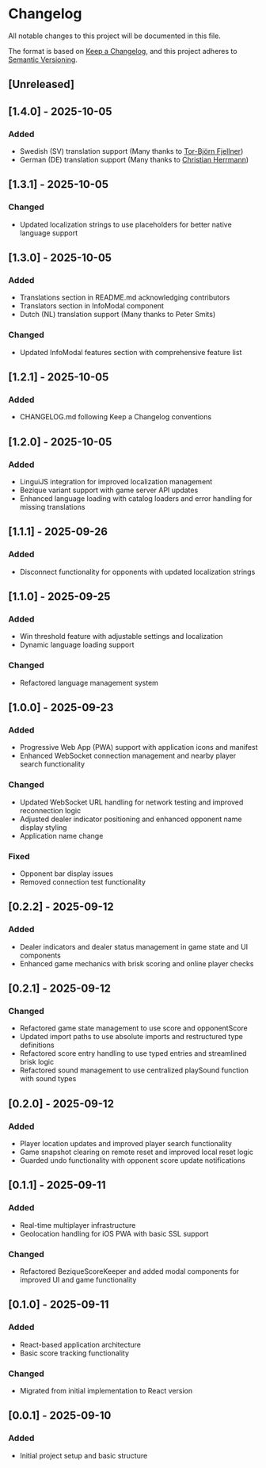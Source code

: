 # Changelog

All notable changes to this project will be documented in this file.

The format is based on [Keep a Changelog](https://keepachangelog.com/en/1.0.0/),
and this project adheres to [Semantic Versioning](https://semver.org/spec/v2.0.0.html).

## [Unreleased]

## [1.4.0] - 2025-10-05

### Added
- Swedish (SV) translation support (Many thanks to [Tor-Björn Fjellner](https://fjellner.com/))
- German (DE) translation support (Many thanks to [Christian Herrmann](https://presskopp.com/))

## [1.3.1] - 2025-10-05

### Changed
- Updated localization strings to use placeholders for better native language support

## [1.3.0] - 2025-10-05

### Added
- Translations section in README.md acknowledging contributors
- Translators section in InfoModal component
- Dutch (NL) translation support (Many thanks to Peter Smits)

### Changed
- Updated InfoModal features section with comprehensive feature list

## [1.2.1] - 2025-10-05

### Added
- CHANGELOG.md following Keep a Changelog conventions

## [1.2.0] - 2025-10-05

### Added
- LinguiJS integration for improved localization management
- Bezique variant support with game server API updates
- Enhanced language loading with catalog loaders and error handling for missing translations

## [1.1.1] - 2025-09-26

### Added
- Disconnect functionality for opponents with updated localization strings

## [1.1.0] - 2025-09-25

### Added
- Win threshold feature with adjustable settings and localization
- Dynamic language loading support

### Changed
- Refactored language management system

## [1.0.0] - 2025-09-23

### Added
- Progressive Web App (PWA) support with application icons and manifest
- Enhanced WebSocket connection management and nearby player search functionality

### Changed
- Updated WebSocket URL handling for network testing and improved reconnection logic
- Adjusted dealer indicator positioning and enhanced opponent name display styling
- Application name change

### Fixed
- Opponent bar display issues
- Removed connection test functionality

## [0.2.2] - 2025-09-12

### Added
- Dealer indicators and dealer status management in game state and UI components
- Enhanced game mechanics with brisk scoring and online player checks

## [0.2.1] - 2025-09-12

### Changed
- Refactored game state management to use score and opponentScore
- Updated import paths to use absolute imports and restructured type definitions
- Refactored score entry handling to use typed entries and streamlined brisk logic
- Refactored sound management to use centralized playSound function with sound types

## [0.2.0] - 2025-09-12

### Added
- Player location updates and improved player search functionality
- Game snapshot clearing on remote reset and improved local reset logic
- Guarded undo functionality with opponent score update notifications

## [0.1.1] - 2025-09-11

### Added
- Real-time multiplayer infrastructure
- Geolocation handling for iOS PWA with basic SSL support

### Changed
- Refactored BeziqueScoreKeeper and added modal components for improved UI and game functionality

## [0.1.0] - 2025-09-11

### Added
- React-based application architecture
- Basic score tracking functionality

### Changed
- Migrated from initial implementation to React version

## [0.0.1] - 2025-09-10

### Added
- Initial project setup and basic structure
